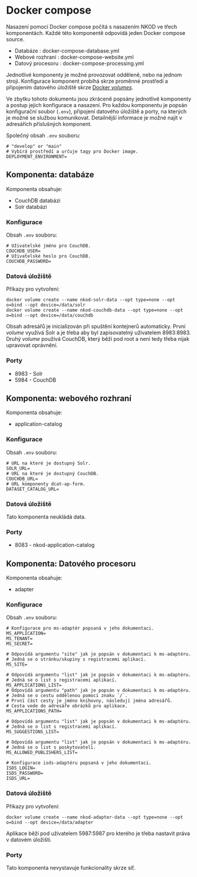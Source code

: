 # Docker compose
Nasazení pomocí Docker compose počítá s nasazením NKOD ve třech komponentách.
Každé této komponentě odpovídá jeden Docker compose source.
- Databáze : docker-compose-database.yml
- Webové rozhraní : docker-compose-website.yml
- Datový procesoru : docker-compose-processing.yml

Jednotlivé komponenty je možné provozovat odděleně, nebo na jednom stroji.
Konfigurace komponent probíhá skrze proměnné prostředí a připojením datového úložiště skrze [Docker _volumes_](https://docs.docker.com/storage/volumes/).

Ve zbytku tohoto dokumentu jsou zkráceně popsány jednotlivé komponenty a postup jejich konfigurace a nasazení.
Pro každou komponentu je popsán konfigurační soubor (`.env`), připojení datového úložiště a porty, na kterých je možné se službou komunikovat.
Detailnější informace je možné najít v adresářích příslušných komponent.

Společný obsah `.env` souboru:
```
# "develop" or "main"
# Vybírá prostředí a určuje tagy pro Docker image.
DEPLOYMENT_ENVIRONMENT=
```

## Komponenta: databáze
Komponenta obsahuje:
- CouchDB databázi
- Solr databázi

### Konfigurace
Obsah `.env` souboru:
```
# Uživatelské jméno pro CouchDB.
COUCHDB_USER=
# Uživatelské heslo pro CouchDB.
COUCHDB_PASSWORD=
```

### Datová úložiště
Příkazy pro vytvoření:
```shell
docker volume create --name nkod-solr-data --opt type=none --opt o=bind --opt device=/data/solr
docker volume create --name nkod-couchdb-data --opt type=none --opt o=bind --opt device=/data/couchdb
```
Obsah adresářů je inicializován při spuštění kontejnerů automaticky.
První _volume_ využívá Solr a je třeba aby byl zapisovatelný uživatelem 8983:8983.
Druhý _volume_ používá CouchDB, který běží pod root a není tedy třeba nijak upravovat oprávnění.

### Porty
- 8983 - Solr
- 5984 - CouchDB

## Komponenta: webového rozhraní
Komponenta obsahuje:
- application-catalog

### Konfigurace
Obsah `.env` souboru:
```
# URL na které je dostupný Solr.
SOLR_URL=
# URL na které je dostupný CouchDB.
COUCHDB_URL=
# URL komponenty dcat-ap-form.
DATASET_CATALOG_URL=
```

### Datová úložiště
Tato komponenta neukládá data.

### Porty
- 8083 - nkod-application-catalog

## Komponenta: Datového procesoru
Komponenta obsahuje:
- adapter

### Konfigurace
Obsah `.env` souboru:
```
# Konfigurace pro ms-adaptér popsaná v jeho dokumentaci.
MS_APPLICATION=
MS_TENANT=
MS_SECRET=

# Odpovídá argumentu "site" jak je popsán v dokumentaci k ms-adaptéru.
# Jedná se o stránku/skupiny s registracemi aplikací.
MS_SITE=

# Odpovídá argumentu "list" jak je popsán v dokumentaci k ms-adaptéru.
# Jedná se o list s registracemi aplikací.
MS_APPLICATIONS_LIST=
# Odpovídá argumentu "path" jak je popsán v dokumentaci k ms-adaptéru.
# Jedná se o cestu oddělenou pomocí znaku `/`.
# První část cesty je jméno knihovny, následují jména adresářů.
# Cesta vede do adresáře obrázků pro aplikace.
MS_APPLICATIONS_PATH=

# Odpovídá argumentu "list" jak je popsán v dokumentaci k ms-adaptéru.
# Jedná se o list s registracemi aplikací.
MS_SUGGESTIONS_LIST=

# Odpovídá argumentu "list" jak je popsán v dokumentaci k ms-adaptéru.
# Jedná se o list s poskytovateli.
MS_ALLOWED_PUBLISHERS_LIST=

# Konfigurace isds-adaptéru popsaná v jeho dokumentaci.
ISDS_LOGIN=
ISDS_PASSWORD=
ISDS_URL=
```

### Datová úložiště
Příkazy pro vytvoření:
```shell
docker volume create --name nkod-adapter-data --opt type=none --opt o=bind --opt device=/data/adapter
```
Aplikace běží pod uživatelem 5987:5987 pro kterého je třeba nastavit práva v datovém úložišti.

### Porty
Tato komponenta nevystavuje funkcionality skrze síť.

